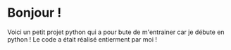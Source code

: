 # Bonjour !
Voici un petit projet python qui a pour bute de m'entrainer car je débute en python !
Le code a était réalisé entierment par moi !
